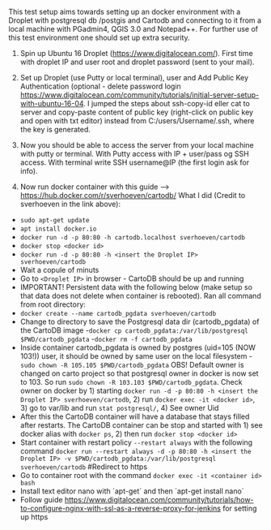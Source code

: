 This test setup aims towards setting up an docker environment with a Droplet with postgresql db /postgis and Cartodb and connecting to it from a local machine with PGadmin4, QGIS 3.0 and Notepad++. For further use of this test environment one should set up extra security.

1) Spin up Ubuntu 16 Droplet (https://www.digitalocean.com/). First time with droplet IP and user root and droplet password (sent to your mail).

2) Set up Droplet (use Putty or local terminal), user and Add Public Key Authentication (optional - delete password login https://www.digitalocean.com/community/tutorials/initial-server-setup-with-ubuntu-16-04. I jumped the steps about ssh-copy-id eller cat to server and copy-paste content of public key (right-click on public key and open with txt editor) instead from C:/users/Username/.ssh, where the key is generated.

3) Now you should be able to access the server from your local machine with putty or terminal. With Putty access with IP + user/pass og SSH access. With terminal write SSH username@IP (the first login ask for info).

4) Now run docker container with this guide --> https://hub.docker.com/r/sverhoeven/cartodb/
What I did (Credit to sverhoeven in the link above):
- `sudo apt-get update`
- `apt install docker.io`
- `docker run -d -p 80:80 -h cartodb.localhost sverhoeven/cartodb`
- `docker stop <docker id>`
- `docker run -d -p 80:80 -h <insert the Droplet IP> sverhoeven/cartodb`
- Wait a copule of minuts
- Go to `<Droplet IP>` in browser - CartoDB should be up and running
- IMPORTANT! Persistent data with the following below (make setup so that data does not delete when container is rebooted). Ran all command from root directory:
- `docker create --name cartodb_pgdata sverhoeven/cartodb`
- Change to directory to save the Postgresql data dir (cartodb_pgdata) of the CartoDB image
-`docker cp cartodb_pgdata:/var/lib/postgresql $PWD/cartodb_pgdata`
-`docker rm -f cartodb_pgdata`
-  Inside container cartodb_pgdata is owned by postgres (uid=105 (NOW 103!)) user, it should be owned by same user on the local filesystem
-`sudo chown -R 105.105 $PWD/cartodb_pgdata` OBS! Default owner is changed on carto project so that postgresql owner in docker is now set to 103. So run `sudo chown -R 103.103 $PWD/cartodb_pgdata`. Check owner on docker by 1) starting `docker run -d -p 80:80 -h <insert the Droplet IP> sverhoeven/cartodb`, 2) run `docker exec -it <docker id>`, 3) go to var/lib and run `stat postgresql/`, 4) See owner Uid
- After this the CartoDB container will have a database that stays filled after restarts. The CartoDB container can be stop and started with 1) see docker alias with `docker ps`, 2) then run `docker stop <docker id>`
- Start container with restart policy `--restart always` with the following command `docker run --restart always -d -p 80:80 -h <insert the Droplet IP> -v $PWD/cartodb_pgdata:/var/lib/postgresql sverhoeven/cartodb`
#Redirect to https
- Go to container root with the command `docker exec -it <container id> bash`
- Install text editor nano with ´apt-get´ and then ´apt-get install nano´
- Follow guide https://www.digitalocean.com/community/tutorials/how-to-configure-nginx-with-ssl-as-a-reverse-proxy-for-jenkins for setting up https

